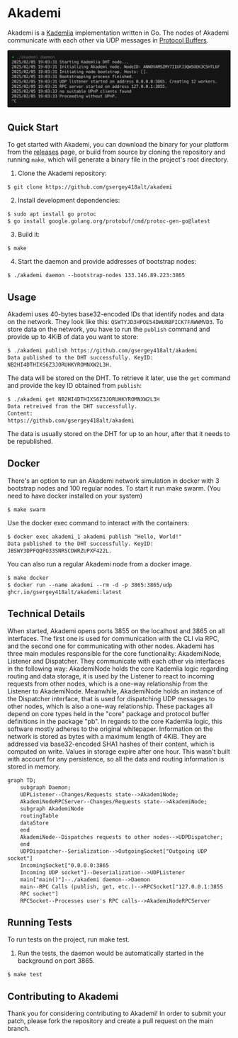 # Akademi

Akademi is a [Kademlia](https://en.wikipedia.org/wiki/Kademlia) implementation written in Go. The nodes of Akademi communicate with each other via UDP messages in [Protocol Buffers](https://protobuf.dev/).

![Akademi](screenshot.png)

## Quick Start

To get started with Akademi, you can download the binary for your platform from the [releases](https://github.com/gsergey418alt/akademi/releases) page, or build from source by cloning the repository and running `make`, which will generate a binary file in the project's root directory.

1. Clone the Akademi repository:
```
$ git clone https://github.com/gsergey418alt/akademi
```
2. Install development dependencies:
```
$ sudo apt install go protoc
$ go install google.golang.org/protobuf/cmd/protoc-gen-go@latest
```
3. Build it:
```
$ make
```
4. Start the daemon and provide addresses of bootstrap nodes:
```
$ ./akademi daemon --bootstrap-nodes 133.146.89.223:3865
```

## Usage

Akademi uses 40-bytes base32-encoded IDs that identify nodes and data on the network. They look like this: `QSWTYJD3HPOE54DWURBPICK7FAWWMVD3`. To store data on the network, you have to run the `publish` command and provide up to 4KiB of data you want to store:

```
$ ./akademi publish https://github.com/gsergey418alt/akademi
Data published to the DHT successfully. KeyID: NB2HI4DTHIXS6Z3JORUHKYROMNXW2L3H.
```

The data will be stored on the DHT. To retrieve it later, use the `get` command and provide the key ID obtained from `publish`:

```
$ ./akademi get NB2HI4DTHIXS6Z3JORUHKYROMNXW2L3H
Data retreived from the DHT successfully.
Content:
https://github.com/gsergey418alt/akademi
```

The data is usually stored on the DHT for up to an hour, after that it needs to be republished.

## Docker

There's an option to run an Akademi network simulation in docker with 3 bootstrap nodes and 100 regular nodes. To start it run make swarm. (You need to have docker installed on your system)
```
$ make swarm
```

Use the docker exec command to interact with the containers:

```
$ docker exec akademi_1 akademi publish "Hello, World!"
Data published to the DHT successfully. KeyID: JBSWY3DPFQQFO33SNRSCDWRZUPXF422L.
```

You can also run a regular Akademi node from a docker image.

```
$ make docker
$ docker run --name akademi --rm -d -p 3865:3865/udp ghcr.io/gsergey418alt/akademi:latest
```

## Technical Details

When started, Akademi opens ports 3855 on the localhost and 3865 on all interfaces. The first one is used for communication with the CLI via RPC, and the second one for communicating with other nodes. Akademi has three main modules responsible for the core functionality: AkademiNode, Listener and Dispatcher. They communicate with each other via interfaces in the following way: AkademiNode holds the core Kademlia logic regarding routing and data storage, it is used by the Listener to react to incoming requests from other nodes, which is a one-way relationship from the Listener to AkademiNode. Meanwhile, AkademiNode holds an instance of the Dispatcher interface, that is used for dispatching UDP messages to other nodes, which is also a one-way relationship. These packages all depend on core types held in the "core" package and protocol buffer definitions in the package "pb". In regards to the core Kademlia logic, this software mostly adheres to the original whitepaper. Information on the network is stored as bytes with a maximum length of 4KiB. They are addressed via base32-encoded SHA1 hashes of their content, which is computed on write. Values in storage expire after one hour. This wasn't built with account for any persistence, so all the data and routing information is stored in memory.

```mermaid
graph TD;
    subgraph Daemon;
    UDPListener--Changes/Requests state-->AkademiNode;
    AkademiNodeRPCServer--Changes/Requests state-->AkademiNode;
    subgraph AkademiNode
    routingTable
    dataStore
    end
    AkademiNode--Dispatches requests to other nodes-->UDPDispatcher;
    end
    UDPDispatcher--Serialization-->OutgoingSocket["Outgoing UDP socket"]
    IncomingSocket["0.0.0.0:3865
    Incoming UDP socket"]--Deserialization-->UDPListener
    main["main()"]--./akademi daemon-->Daemon
    main--RPC Calls (publish, get, etc.)-->RPCSocket["127.0.0.1:3855
    RPC socket"]
    RPCSocket--Processes user's RPC calls-->AkademiNodeRPCServer
```

## Running Tests

To run tests on the project, run make test.

1. Run the tests, the daemon would be automatically started in the background on port 3865.
```
$ make test
```

## Contributing to Akademi

Thank you for considering contributing to Akademi! In order to submit your patch, please fork the repository and create a pull request on the main branch.

